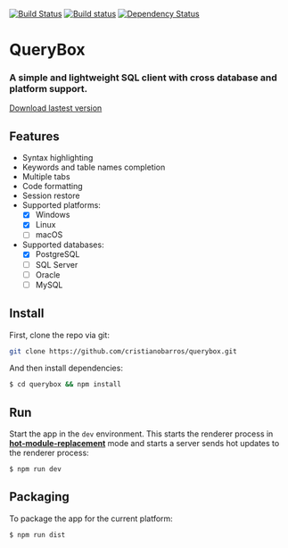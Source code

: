 [![Build Status](https://travis-ci.org/cristianobarros/querybox.svg?branch=master)](https://travis-ci.org/cristianobarros/querybox)
[![Build status](https://ci.appveyor.com/api/projects/status/sgpsw6q88vuo7njg/branch/master?svg=true)](https://ci.appveyor.com/project/cristianobarros/querybox/branch/master)
[![Dependency Status](https://david-dm.org/cristianobarros/querybox.svg)](https://david-dm.org/cristianobarros/querybox)

# QueryBox

### A simple and lightweight SQL client with cross database and platform support.

[Download lastest version](https://github.com/cristianobarros/querybox/releases/latest)

## Features
- Syntax highlighting
- Keywords and table names completion
- Multiple tabs
- Code formatting
- Session restore
- Supported platforms:
  - [x] Windows
  - [x] Linux
  - [ ] macOS
- Supported databases:
  - [x] PostgreSQL
  - [ ] SQL Server
  - [ ] Oracle
  - [ ] MySQL

## Install

First, clone the repo via git:

```bash
git clone https://github.com/cristianobarros/querybox.git
```

And then install dependencies:
```bash
$ cd querybox && npm install
```

## Run

Start the app in the `dev` environment. This starts the renderer process in [**hot-module-replacement**](https://webpack.js.org/guides/hmr-react/) mode and starts a server sends hot updates to the renderer process:

```bash
$ npm run dev
```

## Packaging

To package the app for the current platform:

```bash
$ npm run dist
```
